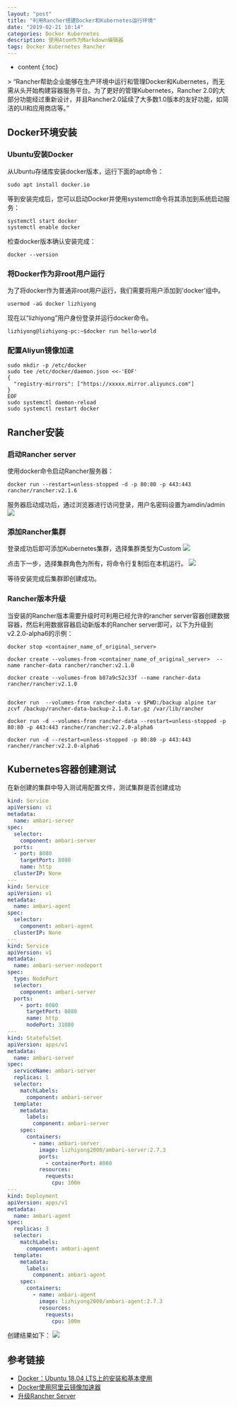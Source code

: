 ```yaml
---
layout: "post"
title: "利用Rancher搭建Docker和Kubernetes运行环境"
date: "2019-02-21 10:14"
categories: Docker Kubernetes
description: 使用Atom作为Markdown编辑器
tags: Docker Kubernetes Rancher
---
```


* content
{:toc}

<div class="postImg" style="background-image:url(http://carforeasy.cn/2019-19e72882.png)"></div>
> “Rancher帮助企业能够在生产环境中运行和管理Docker和Kubernetes，而无需从头开始构建容器服务平台。为了更好的管理Kubernetes，Rancher 2.0的大部分功能经过重新设计，并且Rancher2.0延续了大多数1.0版本的友好功能，如简洁的UI和应用商店等。”




## Docker环境安装

### Ubuntu安装Docker
从Ubuntu存储库安装docker版本，运行下面的apt命令：

    sudo apt install docker.io

等到安装完成后，您可以启动Docker并使用systemctl命令将其添加到系统启动服务：

    systemctl start docker
    systemctl enable docker

检查docker版本确认安装完成：

    docker --version

### 将Docker作为非root用户运行
为了将docker作为普通非root用户运行，我们需要将用户添加到'docker'组中。

    usermod -aG docker lizhiyong

现在以“lizhiyong”用户身份登录并运行docker命令。

    lizhiyong@lizhiyong-pc:~$docker run hello-world

### 配置Aliyun镜像加速

    sudo mkdir -p /etc/docker
    sudo tee /etc/docker/daemon.json <<-'EOF'
    {
      "registry-mirrors": ["https://xxxxx.mirror.aliyuncs.com"]
    }
    EOF
    sudo systemctl daemon-reload
    sudo systemctl restart docker

## Rancher安装
### 启动Rancher server
使用docker命令启动Rancher服务器：

    docker run --restart=unless-stopped -d -p 80:80 -p 443:443 rancher/rancher:v2.1.6

服务器启动成功后，通过浏览器进行访问登录，用户名密码设置为amdin/admin
![](http://carforeasy.cn/2019-bb048faa.png)
### 添加Rancher集群
登录成功后即可添加Kubernetes集群，选择集群类型为Custom
![](http://carforeasy.cn/2019-5a0d92be.png)

点击下一步，选择集群角色为所有，将命令行复制后在本机运行。
![](http://carforeasy.cn/2019-47c8b388.png)

等待安装完成后集群即创建成功。

### Rancher版本升级
当安装的Rancher版本需要升级时可利用已经允许的rancher server容器创建数据容器，然后利用数据容器启动新版本的Rancher server即可，以下为升级到v2.2.0-alpha6的示例：

    docker stop <container_name_of_original_server>

    docker create --volumes-from <container_name_of_original_server>  --name rancher-data rancher/rancher:v2.1.0

    docker create --volumes-from b87a9c52c33f --name rancher-data rancher/rancher:v2.1.0


    docker run  --volumes-from rancher-data -v $PWD:/backup alpine tar zcvf /backup/rancher-data-backup-2.1.0.tar.gz /var/lib/rancher

    docker run -d --volumes-from rancher-data --restart=unless-stopped -p 80:80 -p 443:443 rancher/rancher:v2.2.0-alpha6

    docker run -d --restart=unless-stopped -p 80:80 -p 443:443 rancher/rancher:v2.2.0-alpha6

## Kubernetes容器创建测试
在新创建的集群中导入测试用配置文件，测试集群是否创建成功

```yaml
kind: Service
apiVersion: v1
metadata:
  name: ambari-server
spec:
  selector:
    component: ambari-server
  ports:
  - port: 8080
    targetPort: 8080
    name: http
  clusterIP: None
---
kind: Service
apiVersion: v1
metadata:
  name: ambari-agent
spec:
  selector:
    component: ambari-agent
  clusterIP: None
---
kind: Service
apiVersion: v1
metadata:
  name: ambari-server-nodeport
spec:
  type: NodePort
  selector:
    component: ambari-server
  ports:
    - port: 8080
      targetPort: 8080
      name: http
      nodePort: 31080
---
kind: StatefulSet
apiVersion: apps/v1
metadata:
  name: ambari-server
spec:
  serviceName: ambari-server
  replicas: 1
  selector:
    matchLabels:
      component: ambari-server
  template:
    metadata:
      labels:
        component: ambari-server
    spec:
      containers:
        - name: ambari-server
          image: lizhiyong2000/ambari-server:2.7.3
          ports:
            - containerPort: 8080
          resources:
            requests:
              cpu: 100m
---
kind: Deployment
apiVersion: apps/v1
metadata:
  name: ambari-agent
spec:
  replicas: 3
  selector:
    matchLabels:
      component: ambari-agent
  template:
    metadata:
      labels:
        component: ambari-agent
    spec:
      containers:
        - name: ambari-agent
          image: lizhiyong2000/ambari-agent:2.7.3
          resources:
            requests:
              cpu: 100m

```
创建结果如下：
![](http://carforeasy.cn/2019-f153a83e.png)


## 参考链接
- [Docker：Ubuntu 18.04 LTS上的安装和基本使用](https://www.howtoing.com/ubuntu-docker)
- [Docker使用阿里云镜像加速器](https://www.jianshu.com/p/200cce574163)
- [升级Rancher Server](
https://rancher.com/docs/rancher/v1.6/zh/upgrading/)
